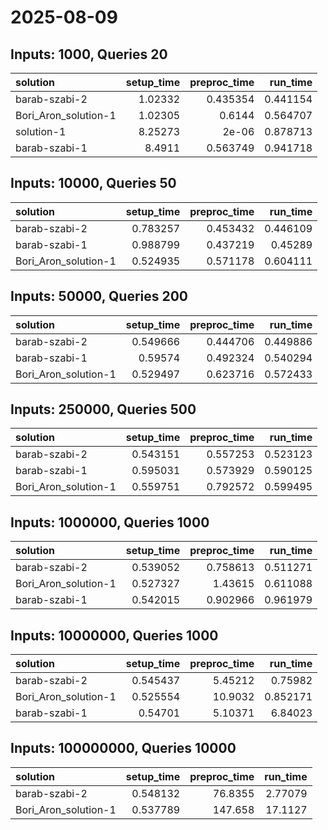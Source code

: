# 2025-08-09

## Inputs: 1000, Queries 20

| solution             |   setup_time |   preproc_time |   run_time |
|:---------------------|-------------:|---------------:|-----------:|
| barab-szabi-2        |      1.02332 |       0.435354 |   0.441154 |
| Bori_Aron_solution-1 |      1.02305 |       0.6144   |   0.564707 |
| solution-1           |      8.25273 |       2e-06    |   0.878713 |
| barab-szabi-1        |      8.4911  |       0.563749 |   0.941718 |

## Inputs: 10000, Queries 50

| solution             |   setup_time |   preproc_time |   run_time |
|:---------------------|-------------:|---------------:|-----------:|
| barab-szabi-2        |     0.783257 |       0.453432 |   0.446109 |
| barab-szabi-1        |     0.988799 |       0.437219 |   0.45289  |
| Bori_Aron_solution-1 |     0.524935 |       0.571178 |   0.604111 |

## Inputs: 50000, Queries 200

| solution             |   setup_time |   preproc_time |   run_time |
|:---------------------|-------------:|---------------:|-----------:|
| barab-szabi-2        |     0.549666 |       0.444706 |   0.449886 |
| barab-szabi-1        |     0.59574  |       0.492324 |   0.540294 |
| Bori_Aron_solution-1 |     0.529497 |       0.623716 |   0.572433 |

## Inputs: 250000, Queries 500

| solution             |   setup_time |   preproc_time |   run_time |
|:---------------------|-------------:|---------------:|-----------:|
| barab-szabi-2        |     0.543151 |       0.557253 |   0.523123 |
| barab-szabi-1        |     0.595031 |       0.573929 |   0.590125 |
| Bori_Aron_solution-1 |     0.559751 |       0.792572 |   0.599495 |

## Inputs: 1000000, Queries 1000

| solution             |   setup_time |   preproc_time |   run_time |
|:---------------------|-------------:|---------------:|-----------:|
| barab-szabi-2        |     0.539052 |       0.758613 |   0.511271 |
| Bori_Aron_solution-1 |     0.527327 |       1.43615  |   0.611088 |
| barab-szabi-1        |     0.542015 |       0.902966 |   0.961979 |

## Inputs: 10000000, Queries 1000

| solution             |   setup_time |   preproc_time |   run_time |
|:---------------------|-------------:|---------------:|-----------:|
| barab-szabi-2        |     0.545437 |        5.45212 |   0.75982  |
| Bori_Aron_solution-1 |     0.525554 |       10.9032  |   0.852171 |
| barab-szabi-1        |     0.54701  |        5.10371 |   6.84023  |

## Inputs: 100000000, Queries 10000

| solution             |   setup_time |   preproc_time |   run_time |
|:---------------------|-------------:|---------------:|-----------:|
| barab-szabi-2        |     0.548132 |        76.8355 |    2.77079 |
| Bori_Aron_solution-1 |     0.537789 |       147.658  |   17.1127  |